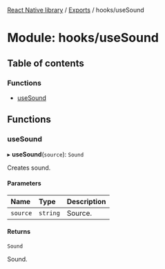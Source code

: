 [React Native library](../index.md) / [Exports](../modules.md) / hooks/useSound

# Module: hooks/useSound

## Table of contents

### Functions

- [useSound](hooks_useSound.md#usesound)

## Functions

### useSound

▸ **useSound**(`source`): `Sound`

Creates sound.

#### Parameters

| Name | Type | Description |
| :------ | :------ | :------ |
| `source` | `string` | Source. |

#### Returns

`Sound`

Sound.
